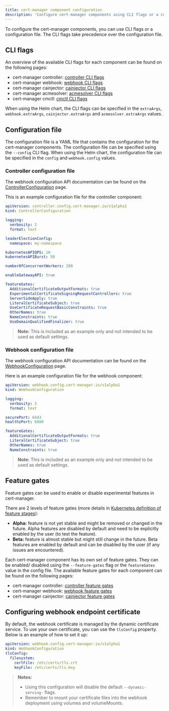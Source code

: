 ```yaml
---
title: cert-manager component configuration
description: 'Configure cert-manager components using CLI flags or a configuration file'
---
```


To configure the cert-manager components, you can use CLI flags or a configuration file.
The CLI flags take precedence over the configuration file.

## CLI flags

An overview of the available CLI flags for each component can be found on the following pages:
- cert-manager controller: [controller CLI flags](../cli/controller.md)
- cert-manager webhook: [webhook CLI flags](../cli/webhook.md)
- cert-manager cainjector: [cainjector CLI flags](../cli/cainjector.md)
- cert-manager acmesolver: [acmesolver CLI flags](../cli/acmesolver.md)
- cert-manager cmctl: [cmctl CLI flags](../cli/cmctl.md)

When using the Helm chart, the CLI flags can be specified in the `extraArgs`, `webhook.extraArgs`, `cainjector.extraArgs` and `acmesolver.extraArgs` values.

## Configuration file

The configuration file is a YAML file that contains the configuration for the cert-manager components.
The configuration file can be specified using the `--config` CLI flag. When using the Helm chart, the
configuration file can be specified in the `config` and `webhook.config` values.

### Controller configuration file

The webhook configuration API documentation can be found on the [ControllerConfiguration](../reference/api-docs.md#controller.config.cert-manager.io/v1alpha1.ControllerConfiguration) page.

This is an example configuration file for the controller component:

```yaml
apiVersion: controller.config.cert-manager.io/v1alpha1
kind: ControllerConfiguration

logging:
  verbosity: 2
  format: text

leaderElectionConfig:
  namespace: my-namespace

kubernetesAPIQPS: 10
kubernetesAPIBurst: 50

numberOfConcurrentWorkers: 200

enableGatewayAPI: true

featureGates:
  AdditionalCertificateOutputFormats: true
  ExperimentalCertificateSigningRequestControllers: true
  ServerSideApply: true
  LiteralCertificateSubject: true
  UseCertificateRequestBasicConstraints: true
  OtherNames: true
  NameConstraints: true
  UseDomainQualifiedFinalizer: true
```

> **Note:** This is included as an example only and not intended to be used as default settings.

### Webhook configuration file

The webhook configuration API documentation can be found on the [WebhookConfiguration](../reference/api-docs.md#webhook.config.cert-manager.io/v1alpha1.WebhookConfiguration) page.

Here is an example configuration file for the webhook component:

```yaml
apiVersion: webhook.config.cert-manager.io/v1alpha1
kind: WebhookConfiguration

logging:
  verbosity: 2
  format: text

securePort: 6443
healthzPort: 6080

featureGates:
  AdditionalCertificateOutputFormats: true
  LiteralCertificateSubject: true
  OtherNames: true
  NameConstraints: true
```

> **Note:** This is included as an example only and not intended to be used as default settings.

## Feature gates

Feature gates can be used to enable or disable experimental features in cert-manager.

There are 2 levels of feature gates (more details in [Kubernetes definition of feature stages](https://kubernetes.io/docs/reference/command-line-tools-reference/feature-gates/#feature-stages)):
- **Alpha:** feature is not yet stable and might be removed or changed in the future. Alpha features are disabled by default and need to be explicitly enabled by the user (to test the feature).
- **Beta:** feature is almost stable but might still change in the future. Beta features are enabled by default and can be disabled by the user (if any issues are encountered).

Each cert-manager component has its own set of feature gates. They can be enabled/ disabled using the `--feature-gates` flag or the `featureGates` value in the config file. The available feature gates for each component can be found on the following pages:

- cert-manager controller: [controller feature gates](https://github.com/cert-manager/cert-manager/blob/master/internal/controller/feature/features.go)
- cert-manager webhook: [webhook feature gates](https://github.com/cert-manager/cert-manager/blob/master/internal/webhook/feature/features.go)
- cert-manager cainjector: [cainjector feature gates](https://github.com/cert-manager/cert-manager/blob/master/internal/cainjector/feature/features.go)

## Configuring webhook endpoint certificate

By default, the webhook certificate is managed by the dynamic certificate service. To use your own certificate, you can use the `tlsConfig` property. Below is an example of how to set it up:

```yaml
apiVersion: webhook.config.cert-manager.io/v1alpha1
kind: WebhookConfiguration
tlsConfig:
  filesystem:
    certFile: /etc/certs/tls.crt
    keyFile: /etc/certs/tls.key
```

> **Notes:**
> - Using this configuration will disable the default `--dynamic-serving-` flags.
> - Remember to mount your certificate files into the webhook deployment using volumes and volumeMounts.
